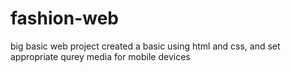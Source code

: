 # fashion-web

big basic web project created a basic using html and css, and set appropriate qurey media for mobile devices
